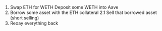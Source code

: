 1. Swap ETH for WETH 
Deposit some WETH into Aave
2. Borrow some asset with the ETH collateral
  2.1 Sell that borrowed asset (short selling)
3. Reoay everything back
